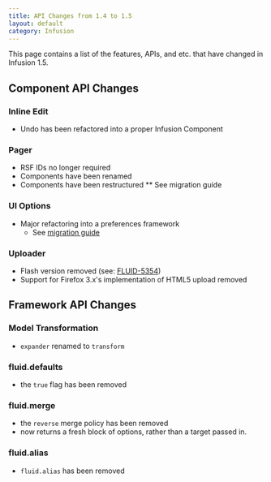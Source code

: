 ```yaml
---
title: API Changes from 1.4 to 1.5
layout: default
category: Infusion
---
```


This page contains a list of the features, APIs, and etc. that have changed in Infusion 1.5.

## Component API Changes ##

### Inline Edit ###

* Undo has been refactored into a proper Infusion Component

### Pager ###

* RSF IDs no longer required
* Components have been renamed
* Components have been restructured
** See migration guide

### UI Options ###

* Major refactoring into a preferences framework
    * See [migration guide](tutorial-migratingToInfusion1.5/UIOptionsMigration.md)

### Uploader ###

* Flash version removed (see: [FLUID-5354](http://issues.fluidproject.org/browse/FLUID-5354))
* Support for Firefox 3.x's implementation of HTML5 upload removed

## Framework API Changes ##

### Model Transformation ###

* `expander` renamed to `transform`

### fluid.defaults ###

* the `true` flag has been removed

### fluid.merge ###

* the `reverse` merge policy has been removed
* now returns a fresh block of options, rather than a target passed in.

### fluid.alias ###

* `fluid.alias` has been removed

